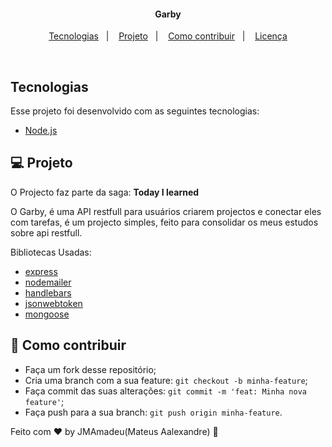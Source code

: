 <h4 align="center">
  Garby
</h4>

<p align="center">
  <a href="#rocket-tecnologias">Tecnologias</a>&nbsp;&nbsp;&nbsp;|&nbsp;&nbsp;&nbsp;
  <a href="#-projeto">Projeto</a>&nbsp;&nbsp;&nbsp;|&nbsp;&nbsp;&nbsp;
  <a href="#-como-contribuir">Como contribuir</a>&nbsp;&nbsp;&nbsp;|&nbsp;&nbsp;&nbsp;
  <a href="#memo-licença">Licença</a>
</p>

<br>

## Tecnologias

Esse projeto foi desenvolvido com as seguintes tecnologias:

- [Node.js](https://nodejs.org/en/)

## 💻 Projeto

O Projecto faz parte da saga: <strong> Today I learned</strong>

<p>
O Garby, é uma API restfull para usuários criarem projectos e conectar eles com tarefas,
é um projecto simples, feito para consolidar os meus estudos sobre api restfull.
</p>

Bibliotecas Usadas:

- [express]()
- [nodemailer]()
- [handlebars]()
- [jsonwebtoken]()
- [mongoose]()

## 🤔 Como contribuir

- Faça um fork desse repositório;
- Cria uma branch com a sua feature: `git checkout -b minha-feature`;
- Faça commit das suas alterações: `git commit -m 'feat: Minha nova feature'`;
- Faça push para a sua branch: `git push origin minha-feature`.

Feito com ♥ by JMAmadeu(Mateus Aalexandre) :wave:
